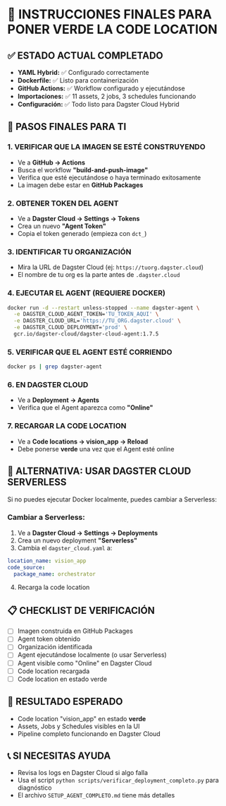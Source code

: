 # 🎯 INSTRUCCIONES FINALES PARA PONER VERDE LA CODE LOCATION

## ✅ ESTADO ACTUAL COMPLETADO
- **YAML Hybrid:** ✅ Configurado correctamente
- **Dockerfile:** ✅ Listo para containerización  
- **GitHub Actions:** ✅ Workflow configurado y ejecutándose
- **Importaciones:** ✅ 11 assets, 2 jobs, 3 schedules funcionando
- **Configuración:** ✅ Todo listo para Dagster Cloud Hybrid

## 🚀 PASOS FINALES PARA TI

### 1. VERIFICAR QUE LA IMAGEN SE ESTÉ CONSTRUYENDO
- Ve a **GitHub → Actions**
- Busca el workflow **"build-and-push-image"**
- Verifica que esté ejecutándose o haya terminado exitosamente
- La imagen debe estar en **GitHub Packages**

### 2. OBTENER TOKEN DEL AGENT
- Ve a **Dagster Cloud → Settings → Tokens**
- Crea un nuevo **"Agent Token"**
- Copia el token generado (empieza con `dct_`)

### 3. IDENTIFICAR TU ORGANIZACIÓN
- Mira la URL de Dagster Cloud (ej: `https://tuorg.dagster.cloud`)
- El nombre de tu org es la parte antes de `.dagster.cloud`

### 4. EJECUTAR EL AGENT (REQUIERE DOCKER)
```bash
docker run -d --restart unless-stopped --name dagster-agent \
  -e DAGSTER_CLOUD_AGENT_TOKEN='TU_TOKEN_AQUI' \
  -e DAGSTER_CLOUD_URL='https://TU_ORG.dagster.cloud' \
  -e DAGSTER_CLOUD_DEPLOYMENT='prod' \
  gcr.io/dagster-cloud/dagster-cloud-agent:1.7.5
```

### 5. VERIFICAR QUE EL AGENT ESTÉ CORRIENDO
```bash
docker ps | grep dagster-agent
```

### 6. EN DAGSTER CLOUD
- Ve a **Deployment → Agents**
- Verifica que el Agent aparezca como **"Online"**

### 7. RECARGAR LA CODE LOCATION
- Ve a **Code locations → vision_app → Reload**
- Debe ponerse **verde** una vez que el Agent esté online

## 🔧 ALTERNATIVA: USAR DAGSTER CLOUD SERVERLESS

Si no puedes ejecutar Docker localmente, puedes cambiar a Serverless:

### Cambiar a Serverless:
1. Ve a **Dagster Cloud → Settings → Deployments**
2. Crea un nuevo deployment **"Serverless"**
3. Cambia el `dagster_cloud.yaml` a:
```yaml
location_name: vision_app
code_source:
  package_name: orchestrator
```
4. Recarga la code location

## 📋 CHECKLIST DE VERIFICACIÓN
- [ ] Imagen construida en GitHub Packages
- [ ] Agent token obtenido
- [ ] Organización identificada
- [ ] Agent ejecutándose localmente (o usar Serverless)
- [ ] Agent visible como "Online" en Dagster Cloud
- [ ] Code location recargada
- [ ] Code location en estado verde

## 🎉 RESULTADO ESPERADO
- Code location "vision_app" en estado **verde**
- Assets, Jobs y Schedules visibles en la UI
- Pipeline completo funcionando en Dagster Cloud

## 📞 SI NECESITAS AYUDA
- Revisa los logs en Dagster Cloud si algo falla
- Usa el script `python scripts/verificar_deployment_completo.py` para diagnóstico
- El archivo `SETUP_AGENT_COMPLETO.md` tiene más detalles
